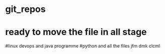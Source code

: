# git_repos
# ready to move the file in all stage
#linux devops and java programme
#python and all the files
jfm	dmk clcml

